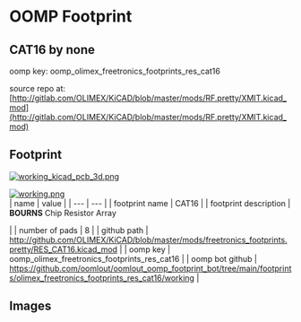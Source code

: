 # OOMP Footprint  
## CAT16  by none  
  
oomp key: oomp_olimex_freetronics_footprints_res_cat16  
  
source repo at: [http://gitlab.com/OLIMEX/KiCAD/blob/master/mods/RF.pretty/XMIT.kicad_mod](http://gitlab.com/OLIMEX/KiCAD/blob/master/mods/RF.pretty/XMIT.kicad_mod)  
## Footprint  
  
[![working_kicad_pcb_3d.png](working_kicad_pcb_3d_600.png)](working_kicad_pcb_3d.png)  
  
[![working.png](working_600.png)](working.png)  
| name | value | 
| --- | --- | 
| footprint name | CAT16 | 
| footprint description | <b>BOURNS</b> Chip Resistor Array<p> | 
| number of pads | 8 | 
| github path | http://github.com/OLIMEX/KiCAD/blob/master/mods/freetronics_footprints.pretty/RES_CAT16.kicad_mod | 
| oomp key | oomp_olimex_freetronics_footprints_res_cat16 | 
| oomp bot github | https://github.com/oomlout/oomlout_oomp_footprint_bot/tree/main/footprints/olimex_freetronics_footprints_res_cat16/working | 
## Images  
